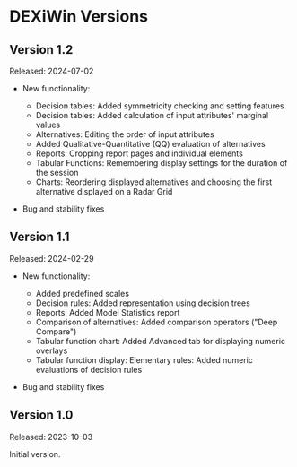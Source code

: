 DEXiWin Versions
================

Version 1.2
-----------

Released: 2024-07-02

- New functionality:
  - Decision tables: Added symmetricity checking and setting features
  - Decision tables: Added calculation of input attributes' marginal values
  - Alternatives: Editing the order of input attributes
  - Added Qualitative-Quantitative (QQ) evaluation of alternatives
  - Reports: Cropping report pages and individual elements
  - Tabular Functions: Remembering display settings for the duration of the session
  - Charts: Reordering displayed alternatives and choosing the first alternative displayed on a Radar Grid

- Bug and stability fixes

Version 1.1
-----------

Released: 2024-02-29

- New functionality:
  - Added predefined scales
  - Decision rules: Added representation using decision trees
  - Reports: Added Model Statistics report
  - Comparison of alternatives: Added comparison operators ("Deep Compare")
  - Tabular function chart: Added Advanced tab for displaying numeric overlays
  - Tabular function display: Elementary rules: Added numeric evaluations of decision rules

- Bug and stability fixes

Version 1.0
-----------

Released: 2023-10-03

Initial version.
